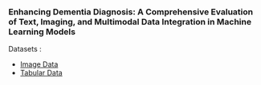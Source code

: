 ### Enhancing Dementia Diagnosis: A Comprehensive Evaluation of Text, Imaging, and Multimodal Data Integration in Machine Learning Models

Datasets : 
- [Image Data](https://www.kaggle.com/datasets/phamnguyenduytien/2classesalzheimers)
- [Tabular Data](https://www.kaggle.com/datasets/rabieelkharoua/alzheimers-disease-dataset)

